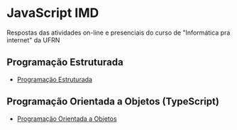 # JavaScript IMD
 Respostas das atividades on-line e presenciais do curso de "Informática pra internet" da UFRN
 
 ## Programação Estruturada
* [Programação Estruturada](https://github.com/felipemadu13/JavaScript_IMD/blob/94230343aaab673439acb24e331e77aa378643f5/pe.md)

## Programação Orientada a Objetos (TypeScript)
* [Programação Orientada a Objetos](https://github.com/felipemadu13/JavaScript_IMD/blob/f74687b1b06c3e249bf6e1f17e46263178118d4e/poo.md)
